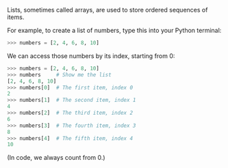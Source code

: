 

Lists, sometimes called arrays, are used to store ordered sequences of items.

For example, to create a list of numbers, type this into your Python terminal:

```python
>>> numbers = [2, 4, 6, 8, 10]
```

We can access those numbers by its index, starting from 0:

```python
>>> numbers = [2, 4, 6, 8, 10]
>>> numbers     # Show me the list
[2, 4, 6, 8, 10]
>>> numbers[0]  # The first item, index 0
2
>>> numbers[1]  # The second item, index 1
4
>>> numbers[2]  # The third item, index 2
6
>>> numbers[3]  # The fourth item, index 3
8
>>> numbers[4]  # The fifth item, index 4
10
```

(In code, we always count from 0.)




```python

```




